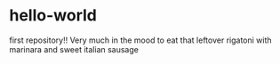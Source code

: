 # hello-world
first repository!!
Very much in the mood to eat that leftover rigatoni with marinara and sweet italian sausage

